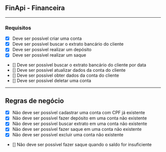 ## FinApi - Financeira

---

### Requisitos

 - [x] Deve ser possível criar uma conta
 - [x] Deve ser possível buscar o extrato bancário do cliente
 - [x] Deve ser possível realizar um depósito
 - [x] Deve ser possível realizar um saque
 - [] Deve ser possível buscar o extrato bancário do cliente por data
 - [] Deve ser possível atualizar dados da conta do cliente
 - [] Deve ser possível obter dados da conta do cliente
 - [] Deve ser possível deletar uma conta

---

## Regras de negócio

 - [x] Não deve ser possível cadastrar uma conta com CPF já existente
 - [x] Não deve ser possível fazer depósito em uma conta não existente
 - [x] Não deve ser possível buscar extrato em uma conta não existente
 - [x] Não deve ser possível fazer saque em uma conta não existente
 - [x] Não deve ser possível excluir uma conta não existente
 - [] Não deve ser possível fazer saque quando o saldo for insuficiente